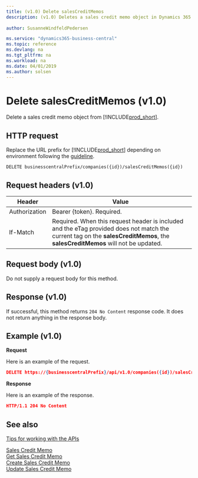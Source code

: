 ```yaml
---
title: (v1.0) Delete salesCreditMemos
description: (v1.0) Deletes a sales credit memo object in Dynamics 365 Business Central.
 
author: SusanneWindfeldPedersen

ms.service: "dynamics365-business-central"
ms.topic: reference
ms.devlang: na
ms.tgt_pltfrm: na
ms.workload: na
ms.date: 04/01/2019
ms.author: solsen
---
```


# Delete salesCreditMemos (v1.0)
Delete a sales credit memo object from [!INCLUDE[prod_short](../../../includes/prod_short.md)].

## HTTP request
Replace the URL prefix for [!INCLUDE[prod_short](../../../includes/prod_short.md)] depending on environment following the [guideline](../../v1.0/endpoints-apis-for-dynamics.md).
```
DELETE businesscentralPrefix/companies({id})/salesCreditMemos({id})
```

## Request headers (v1.0)

|Header|Value|
|------|-----|
|Authorization  |Bearer {token}. Required. |
|If-Match       |Required. When this request header is included and the eTag provided does not match the current tag on the **salesCreditMemos**, the **salesCreditMemos** will not be updated. |

## Request body (v1.0)
Do not supply a request body for this method.

## Response (v1.0)
If successful, this method returns ```204 No Content``` response code. It does not return anything in the response body.

## Example (v1.0)

**Request**

Here is an example of the request.

```json
DELETE https://{businesscentralPrefix}/api/v1.0/companies({id})/salesCreditMemos({id})
```

**Response** 

Here is an example of the response. 

```json
HTTP/1.1 204 No Content
```

## See also
[Tips for working with the APIs](../../../developer/devenv-connect-apps-tips.md)  

[Sales Credit Memo](../resources/dynamics_salescreditmemo.md)  
[Get Sales Credit Memo](../api/dynamics_salescreditmemo_get.md)  
[Create Sales Credit Memo](../api/dynamics_create_salescreditmemo.md)  
[Update Sales Credit Memo](../api/dynamics_salescreditmemo_update.md)  